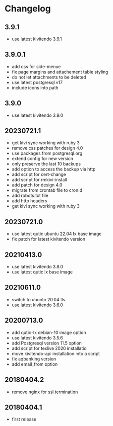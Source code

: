 # Changelog

## 3.9.1

* use latest kivitendo 3.9.1

## 3.9.0.1

* add css for side-menue
* fix page margins and attachement table styling
* do not let attachments to be deleted
* use latest postgresql v17
* include icons into path

## 3.9.0

* use latest kivitendo 3.9.0

## 20230721.1

* get kivi sync working with ruby 3
* remove css patches for design 4.0
* use packages from postgresql.org
* extend config for new version
* only preserve the last 10 backups
* add option to access the backup via http
* add script for cert-change
* add script for rmkivi-install
* add patch for design 4.0
* migrate from crontab file to cron.d
* add robots.txt file
* add http headers
* get kivi sync working with ruby 3

## 20230721.0

* use latest qutic ubuntu 22.04 lx base image
* fix patch for latest kivitendo version

## 20210413.0

* use latest kivitendo 3.8.0
* use latest qutic lx base image

## 20210611.0

* switch to ubunto 20.04 tls
* use latest kivitendo 3.6.0

## 20200713.0

* add qutic-lx debian-10 image option
* use latest kivitendo 3.5.6
* add Postgresql version 11.5 option
* add script for texlive 2020 installatio
* move kivitendo-api installation into a script
* fix aqbanking version
* add email_from option

## 20180404.2

* remove nginx for ssl termination

## 20180404.1

* first release
